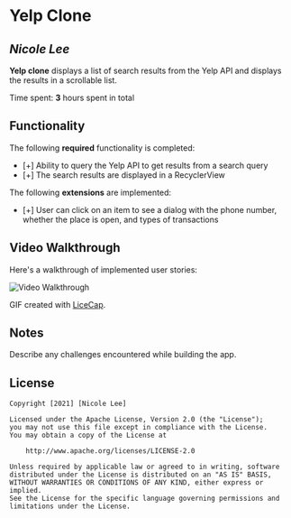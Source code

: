 # Yelp Clone 

## *Nicole Lee*

**Yelp clone** displays a list of search results from the Yelp API and displays the results in a scrollable list. 

Time spent: **3** hours spent in total

## Functionality 

The following **required** functionality is completed:

* [+] Ability to query the Yelp API to get results from a search query
* [+] The search results are displayed in a RecyclerView

The following **extensions** are implemented:

* [+] User can click on an item to see a dialog with the phone number, whether the place is open, and types of transactions 

## Video Walkthrough

Here's a walkthrough of implemented user stories:

<img src='https://imgur.com/a/imq5W6L' title='Video Walkthrough' width='' alt='Video Walkthrough' />

GIF created with [LiceCap](http://www.cockos.com/licecap/).

## Notes

Describe any challenges encountered while building the app.

## License

    Copyright [2021] [Nicole Lee]

    Licensed under the Apache License, Version 2.0 (the "License");
    you may not use this file except in compliance with the License.
    You may obtain a copy of the License at

        http://www.apache.org/licenses/LICENSE-2.0

    Unless required by applicable law or agreed to in writing, software
    distributed under the License is distributed on an "AS IS" BASIS,
    WITHOUT WARRANTIES OR CONDITIONS OF ANY KIND, either express or implied.
    See the License for the specific language governing permissions and
    limitations under the License.
